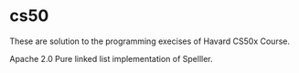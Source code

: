 # cs50
These are solution to  the programming execises of Havard CS50x Course.


Apache 2.0 
Pure linked list implementation of Spelller.

